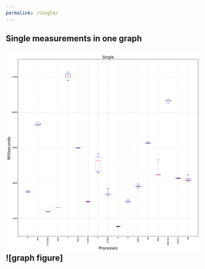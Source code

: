 ```yaml
---
permalink: /single/
---
```


## Single measurements in one graph

## ![graph figure](./images/single/single.png)![graph figure]